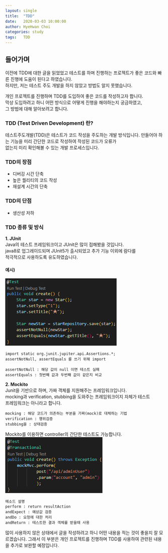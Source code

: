 ```yaml
---
layout: single
title:  "TDD"
date:   2020-03-03 10:00:00
author: HyeHwan Choi
categories: study
tags:   TDD
---
```


## 들어가며
이전에 TDD에 대한 글을 읽었었고 테스트를 하며 진행하는 프로젝트가 좋은
코드와 빠른 진행에 도움이 된다고 하였습니다.  
하지만, 저는 테스트 주도 개발을 하지 않았고 방법도 알지 못했습니다.    

개인 프로젝트를 진행하며 TDD를 도입하여 좋은 코드를 작성하고자 합니다.  
막상 도입하려고 하니 어떤 방식으로 어떻게 진행을 해야하는지 궁금하였고,  
그 방법에 대해 알아보려고 합니다.    


### TDD (Test Driven Development) 란?
테스트주도개발(TDD)은 테스트가 코드 작성을 주도하는 개발 방식입니다.
만들어야 하는 기능을 미리 간단한 코드로 작성하여 작성된 코드가 오류가  
없는지 미리 확인해볼 수 있는 개발 프로세스입니다.

### TDD의 장점
- 디버깅 시간 단축
- 높은 퀄리티의 코드 작성
- 재설계 시간의 단축

### TDD의 단점
- 생산성 저하

### TDD 종류 및 방식
**1. JUnit**  
 Java의 테스트 프레임워크이고 JUnit은 많이 접해봤을 것입니다.  
java8로 업그레이드되며 JUnit5가 출시되었고 추가 기능 이외에 람다를  
적극적으로 사용하도록 유도하였습니다.  
#### 예시)
![junit](/assets/images/junit.png)    

```
import static org.junit.jupiter.api.Assertions.*;
assertNotNull, assertEquals 를 쓰기 위해 import

assertNotNull : 해당 값이 null 이면 테스트 실패
assertEquals : 첫번째 값과 두번째 값이 같은지 비교
```

**2. Mockito**  
 Junit을 기반으로 하며, 가짜 객체를 지원해주는 프레임워크입니다.  
mocking과 verification, stubbing을 도와주는 프레임워크이지 자체가 테스트  
프레임워크는 아니라고 합니다.
```
mocking : 해당 코드가 의존하는 부분을 가짜(mock)로 대체하는 기법
verification : 행위검증
stubbing을 : 상태검증
```
Mockito를 이용하면 controller의 간단한 테스트도 가능합니다.  
![junit](/assets/images/mokito.png)    

```
메소드 설명
perform : return resultAction
andExpect : 예상값 검증
andDo : 요청에 대한 처리
andReturn : 테스트한 결과 객체를 받을때 사용
```
  
많이 사용하지 않은 상태에서 글을 작성하려고 하니 어떤 내용을 적는 것이 좋을지
잘 모르겠습니다. 그래서 이 부분은 개인 프로젝트를 진행하며 TDD를 사용하여
관련된 내용을 추가로 보완할 예정입니다.

